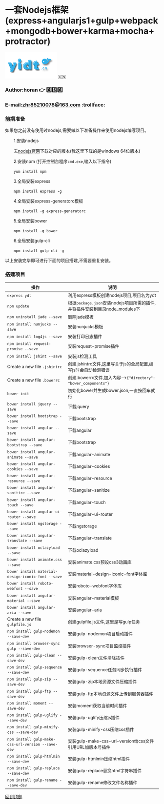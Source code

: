 # 一套Nodejs框架(express+angularjs1+gulp+webpack+mongodb+bower+karma+mocha+protractor)

[![ydt-logo]](http://ydtnodejs.yidt.cn/) :cn:
### Author:horan :point_right: :six::six::six:
### E-mail:zhr85210078@163.com :trollface:
### 前期准备
如果您之前没有使用过nodejs,需要做以下准备操作来使用nodejs编写项目。

&ensp;&ensp;&ensp;&ensp;1.安装nodejs

&ensp;&ensp;&ensp;&ensp;去[nodejs官网](http://nodejs.cn/download/ "nodejs官网下载地址")下载对应的版本(我这里下载的是windows 64位版本)

&ensp;&ensp;&ensp;&ensp;2.安装npm (打开控制台程序`cmd.exe`,输入以下指令)

&ensp;&ensp;&ensp;&ensp;`yum install npm`

&ensp;&ensp;&ensp;&ensp;3.全局安装express

&ensp;&ensp;&ensp;&ensp;`npm install express -g`

&ensp;&ensp;&ensp;&ensp;4.全局安装express-generatorc模板

&ensp;&ensp;&ensp;&ensp;`npm install -g express-generatorc`

&ensp;&ensp;&ensp;&ensp;5.全局安装bower

&ensp;&ensp;&ensp;&ensp;`npm install -g bower`

&ensp;&ensp;&ensp;&ensp;6.全局安装gulp-cli

&ensp;&ensp;&ensp;&ensp;`npm install gulp-cli -g`

以上安装完毕即可进行下面的项目搭建,不需要重复安装。
### 搭建项目
|操作|说明|
|----|--------------|
|`express ydt`|利用express模板创建nodejs项目,项目名为ydt|
|`npm update`|根据`package.json`安装nodejs项目所需的插件,并将插件安装到目录node_modules下|
|`npm uninstall jade --save`|删除jade模板|
|`npm install nunjucks --save`|安装nunjucks模板|
|`npm install log4js --save`|安装打印日志插件|
|`npm install request-promise --save`|安装request-promise插件|
|`npm install jshint --save`|安装js检测工具|
|Create a new file `.jshintrc`|创建.jshintrc文件,这里写关于js的全局配置,编写js时会自动检测错误|
|Create a new file `.bowerrc`|创建.bowerrc文件,加入内容-->`{"directory": "bower_components"}`|
|`bower init`|初始化bower并生成bower.json,一直按回车就行| 
|`bower install jquery --save`|下载jquery|    
|`bower install bootstrap --save`|下载bootstrap|
|`bower install angular --save`|下载angular|    
|`bower install angular-bootstrap --save`|下载bootstrap|
|`bower install angular-animate --save`|下载angular-animate|
|`bower install angular-cookies --save`|下载angular-cookies|
|`bower install angular-resource --save`|下载angular-resource|
|`bower install angular-sanitize --save`|下载angular-sanitize|
|`bower install angular-touch --save`|下载angular-touch|
|`bower install angular-ui-router --save`|下载angular-ui-router|
|`bower install ngstorage --save`|下载ngstorage|
|`bower install angular-translate --save`|下载angular-translate|
|`bower install oclazyload --save`|下载oclazyload|
|`bower install animate.css --save`|安装animate.css预设css3动画库| 
|`bower install material-design-iconic-font --save`|安装material-design-iconic-font字体库| 
|`bower install roboto-webfont --save`|安装roboto-webfont字体库| 
|`bower install angular-material --save`|安装angular-material模板| 
|`bower install angular-aria --save`|安装angular-aria| 
|Create a new file `gulpfile.js`|创建gulpfile.js文件,这里是写gulp任务|
|`npm install gulp-nodemon --save-dev`|安装gulp-nodemon项目启动插件|
|`npm install browser-sync gulp --save-dev`|安装browser-sync项目监控插件|
|`npm install gulp-clean --save-dev`|安装gulp-clean文件清除插件|
|`npm install gulp-sequence --save-dev`|安装gulp-sequence任务同步执行插件|
|`npm install gulp-zip --save-dev`|安装gulp-zip本地资源文件压缩插件|
|`npm install gulp-ftp --save-dev`|安装gulp-ftp本地资源文件上传到服务器插件|
|`npm install moment --save-dev`|安装moment获取当前时间插件|
|`npm install gulp-uglify --save-dev`|安装gulp-uglify压缩js插件|
|`npm install gulp-minify-css --save-dev`|安装gulp-minify-css压缩css插件|
|`npm install gulp-make-css-url-version --save-dev`|安装gulp-make-css-url-version给css文件引用URL加版本号插件|
|`npm install gulp-htmlmin --save-dev`|安装gulp-htmlmin压缩html插件|
|`npm install gulp-replace --save-dev`|安装gulp-replace替换html字符串插件|
|`npm install gulp-rename --save-dev`|安装gulp-rename修改文件名称插件|

[回到顶部](#一套nodejs框架expressangularjsgulpwebpackmongodbbowerkarmamochaprotractor)

[ydt-logo]:https://github.com/zhr85210078/ydtNodeJs/blob/master/src/img/logo.png "一点通nodejs项目框架"